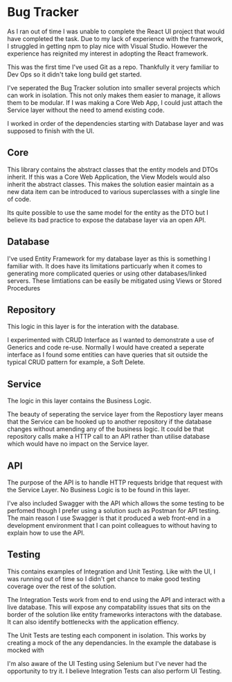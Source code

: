 # Bug Tracker
As I ran out of time I was unable to complete the React UI project that would have completed the task. Due to my lack of experience with the framework, I struggled in getting npm to play nice with Visual Studio.
However the experience has reignited my interest in adopting the React framework.

This was the first time I've used Git as a repo. Thankfully it very familiar to Dev Ops so it didn't take long build get started.

I've seperated the Bug Tracker solution into smaller several projects which can work in isolation. This not only makes them easier to manage, it allows them to be modular. If I was making a Core Web App, I could just attach the Service layer without the need to amend existing code.

I worked in order of the dependencies starting with Database layer and was supposed to finish with the UI.

## Core
This library contains the abstract classes that the entity models and DTOs inherit. If this was a Core Web Application, the View Models would also inherit the abstract classes.
This makes the solution easier maintain as a new data item can be introduced to various superclasses with a single line of code.

Its quite possible to use the same model for the entity as the DTO but I believe its bad practice to expose the database layer via an open API.

## Database
I've used Entity Framework for my database layer as this is something I familiar with. It does have its limitations particuarly when it comes to generating more complicated queries or using other databases/linked servers.
These limtiations can be easily be mitigated using Views or Stored Procedures

## Repository
This logic in this layer is for the interation with the database.

I experimented with CRUD Interface as I wanted to demonstrate a use of Generics and code re-use. Normally I would have created a seperate interface as I found some entities can have queries that sit outside the typical CRUD pattern for example, a Soft Delete.

## Service
The logic in this layer contains the Business Logic.

The beauty of seperating the service layer from the Repostiory layer means that the Service can be hooked up to another repository if the database changes without amending any of the business logic. It could be that repository calls make a HTTP call to an API rather than utilise database which would have no impact on the Service layer.

## API
The purpose of the API is to handle HTTP requests bridge that request with the Service Layer. No Business Logic is to be found in this layer.

I've also included Swagger with the API which allows the some testing to be perfomed though I prefer using a solution such as Postman for API testing.
The main reason I use Swagger is that it produced a web front-end in a development environment that I can point colleagues to without having to explain how to use the API.

## Testing
This contains examples of Integration and Unit Testing. Like with the UI, I was running out of time so I didn't get chance to make good testing coverage over the rest of the solution.

The Integration Tests work from end to end using the API and interact with a live database. This will expose any compatability issues that sits on the border of the solution like entity frameworks interactons with the database.
It can also identify bottlenecks with the application effiency.

The Unit Tests are testing each component in isolation. This works by creating a mock of the any dependancies. In the example the database is mocked with 

I'm also aware of the UI Testing using Selenium but I've never had the opportunity to try it. I believe Integration Tests can also perform UI Testing.
